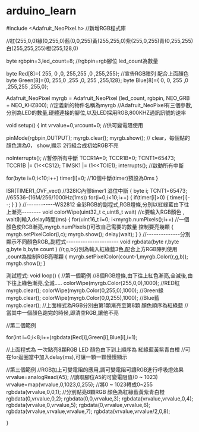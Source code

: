 # arduino_learn

#include <Adafruit_NeoPixel.h>  //新增RGB程式庫<br>


//紅(255,0,0)綠(0,255,0)藍(0,0,255)黃(255,255,0)紫(255,0,255)青(0,255,255)白(255,255,255)橙(255,128,0)

byte rgbpin=3,led_count=8; //rgbpin=rgb腳位 led_count為數量

byte Red[8]={ 255, 0  ,0,   255,255  ,0  ,255,255}; //宣告RGB陣列 配合上面顏色
byte Green[8]={0,  255,0   ,255 ,0,  255 ,255,128};
byte Blue[8]={ 0,  0,  255 ,0   ,255,255 ,255,0};

Adafruit_NeoPixel myrgb = Adafruit_NeoPixel (led_count, rgbpin, NEO_GRB + NEO_KHZ800);
//定義新的物件名稱為myrgb
//Adafruit_NeoPixel有三個參數,分別為LED的數量,硬體連接的腳位,以及LED採用RGB,800KHZ通訊訊號的速率

void setup() 
{
  int vrvalue=0,vrcount=0; //供可變電阻使用
  
  pinMode(rgbpin,OUTPUT);
  myrgb.clear();
  myrgb.show();  // clear，每個點的顏色清為0， show,顯示 2行組合成初始RGB不亮
  
  noInterrupts(); //暫停所有中斷
  TCCR1A=0;
  TCCR1B=0;
  TCNT1=65473;
  TCCR1B |= (1<<CS12);
  TIMSK1 |= (1<<TOIE1);
  interrupts(); //啟動所有中斷
  
  for(byte i=0;i<10;i++) timer[i]=0; //10個中斷(timer)預設為0ms
}

ISR(TIMER1_OVF_vect) //328IC內部timer1 溢位中斷
{
  byte i;
  TCNT1=65473; //65536-(16M/256/1000Hz(1ms))
  for(i=0;i<10;i++)
  {
    if(timer[i]>0)
    {
      timer[i]--;
    }
  }
}
//------------WS2812 全彩RGB的副程式,RGB燈條,分別以紅綠藍由下往上漸亮--------
void colorWipe(uint32_t c,uint8_t wait)  //c要輸入RGB顏色 , wait則輸入delay時間(ms)
{
  for(uint16_t i=0; i<myrgb.numPixels();i++)  //一個顏色使RGB漸亮,myrgb.numPixels()可改自己需要的數量 控制要亮幾顆
  {
    myrgb.setPixelColor(i,c);
    myrgb.show();
    delay(wait);
  }
}
//--------------分別顯示不同顏色RGB_副程式----------------------
void rgbdata(byte r,byte g,byte b,byte count ) //r,g,b分別為輸入紅綠藍3色,配合上方RGB陣列使用 ,count為控制RGB亮哪顆
{
  myrgb.setPixelColor(count-1,myrgb.Color(r,g,b)); 
  myrgb.show();
}

測試程式:
void loop() 
{
  //第一個範例
  //8個RGB燈條,由下往上紅色漸亮,全滅後,由下往上綠色漸亮,全滅.....
       colorWipe(myrgb.Color(255,0,0),1000); //RED紅
       myrgb.clear();
       colorWipe(myrgb.Color(0,255,0),1000); //Green綠
       myrgb.clear();
       colorWipe(myrgb.Color(0,0,255),1000); //Blue藍
       myrgb.clear();
  //上面程式為RGB分別由第1顆漸亮至第8顆 顏色順序為紅綠藍 
  //當其中一個顏色跑完的時候,即清空RGB,讓他不亮
  
  
  //第二個範例
  
  for(int i=0;i<8;i++)rgbdata(Red[i],Green[i],Blue[i],i+1);
  
  //上面程式為 一次點亮8顆RGB LED 顏色由下到上順序為 紅綠藍黃紫青白橙
  //可在for迴圈當中加入delay(ms),可讓一顆一顆慢慢顯示
  
  //第三個範例
  //RGB加上可變電阻的應用,調可變電阻可讓RGB進行呼吸燈效果
    vrvalue=analogRead(A5); //讀取腳位A5的可變電阻值(0 ~ 1023)
    vrvalue=map(vrvalue,0,1023,0,255); //將0 ~ 1023轉成0~255
    rgbdata(vrvalue,0,0,1); //分別點亮8顆RGB 顏色為紅綠藍黃紫青白橙
    rgbdata(0,vrvalue,0,2);
    rgbdata(0,0,vrvalue,3);
    rgbdata(vrvalue,vrvalue,0,4);
    rgbdata(vrvalue,0,vrvalue,5);
    rgbdata(0,vrvalue,vrvalue,6);
    rgbdata(vrvalue,vrvalue,vrvalue,7);
    rgbdata(vrvalue,vrvalue/2,0,8);
    
}
  
